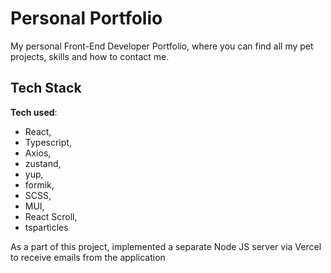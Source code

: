 # Personal Portfolio

My personal Front-End Developer Portfolio, where you can find all my pet projects, skills and how to contact me.

## Tech Stack

**Tech used**: 
* React, 
* Typescript, 
* Axios, 
* zustand, 
* yup, 
* formik,
* SCSS,
* MUI, 
* React Scroll, 
* tsparticles

As a part of this project, implemented a separate Node JS server via Vercel to receive emails from the application


